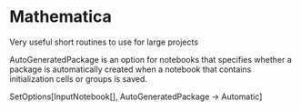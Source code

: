 Mathematica
===========

Very useful short routines to use for large projects

AutoGeneratedPackage is an option for notebooks that specifies whether a package is automatically created when a notebook that contains initialization cells or groups is saved.

SetOptions[InputNotebook[], AutoGeneratedPackage -> Automatic]
